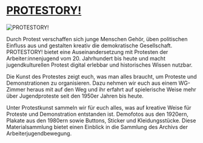 # [PROTESTORY!](https://www.protestory.de/)

![PROTESTORY!](http://protestory.de/image_bg.png)

Durch Protest verschaffen sich junge Menschen Gehör, üben politischen Einfluss aus und gestalten kreativ die demokratische Gesellschaft. PROTESTORY! bietet eine Auseinandersetzung mit Protesten der Arbeiter:innenjugend vom 20. Jahrhundert bis heute und macht jugendkulturellen Protest digital erlebbar und historisches Wissen nutzbar.

Die Kunst des Protestes zeigt euch, was man alles braucht, um Proteste und Demonstrationen zu organisieren. Dazu nehmen wir euch aus einem WG-Zimmer heraus mit auf den Weg und ihr erfahrt auf spielerische Weise mehr über Jugendproteste seit den 1950er Jahren bis heute.

Unter Protestkunst sammeln wir für euch alles, was auf kreative Weise für Proteste und Demonstration entstanden ist. Demofotos aus den 1920ern, Plakate aus den 1980ern sowie Buttons, Sticker und Kleidungsstücke. Diese Materialsammlung bietet einen Einblick in die Sammlung des Archivs der Arbeiterjugendbewegung.
